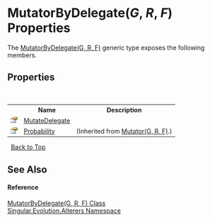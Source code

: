 # MutatorByDelegate(*G*, *R*, *F*) Properties
 

The <a href="833d228f-c223-dfb5-ca81-bad24a6a4b65">MutatorByDelegate(G, R, F)</a> generic type exposes the following members.


## Properties
&nbsp;<table><tr><th></th><th>Name</th><th>Description</th></tr><tr><td>![Public property](media/pubproperty.gif "Public property")</td><td><a href="e444656e-094e-42c9-9a92-116b2de55601">MutateDelegate</a></td><td /></tr><tr><td>![Public property](media/pubproperty.gif "Public property")</td><td><a href="2b1dfd1f-d35b-4ed3-81da-b27aaa0a4ca5">Probability</a></td><td> (Inherited from <a href="99c165ab-2d07-13c0-1ee8-3577da24918f">Mutator(G, R, F)</a>.)</td></tr></table>&nbsp;
<a href="#mutatorbydelegate(*g*,-*r*,-*f*)-properties">Back to Top</a>

## See Also


#### Reference
<a href="833d228f-c223-dfb5-ca81-bad24a6a4b65">MutatorByDelegate(G, R, F) Class</a><br /><a href="d83a42df-2b66-dfad-1be9-58a7420b0c0f">Singular.Evolution.Alterers Namespace</a><br />